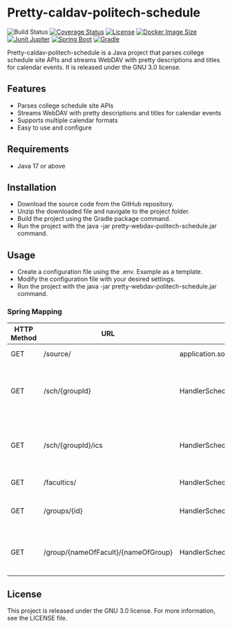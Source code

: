 # Pretty-caldav-politech-schedule
![Build Status](https://img.shields.io/github/actions/workflow/status/michael2to3/pretty-caldav-politech-schedule/gradle.yml?branch=main)
[![Coverage Status](https://img.shields.io/codecov/c/github/michael2to3/pretty-caldav-politech-schedule?style=flat-square)](https://codecov.io/gh/michael2to3/pretty-caldav-politech-schedule)
[![License](https://img.shields.io/github/license/michael2to3/pretty-caldav-politech-schedule?style=flat-square)](https://github.com/michael2to3/pretty-caldav-politech-schedule/blob/main/LICENSE)
[![Docker Image Size](https://img.shields.io/docker/image-size/dockeronfullpc/pretty-caldav-politech-schedule?style=flat-square)](https://hub.docker.com/r/dockeronfullpc/pretty-caldav-politech-schedule)
[![Junit Jupiter](https://img.shields.io/badge/Junit-Jupiter-green?style=flat-square)](https://junit.org/junit5/)
[![Spring Boot](https://img.shields.io/badge/Spring-Boot-green?style=flat-square)](https://spring.io/projects/spring-boot)
[![Gradle](https://img.shields.io/badge/Gradle-blue?style=flat-square)](https://gradle.org/)

Pretty-caldav-politech-schedule is a Java project that parses college schedule site APIs and streams WebDAV with pretty descriptions and titles for calendar events. It is released under the GNU 3.0 license.

## Features

- Parses college schedule site APIs
- Streams WebDAV with pretty descriptions and titles for calendar events
- Supports multiple calendar formats
- Easy to use and configure

## Requirements

- Java 17 or above

## Installation

- Download the source code from the GitHub repository.
- Unzip the downloaded file and navigate to the project folder.
- Build the project using the Gradle package command.
- Run the project with the java -jar pretty-webdav-politech-schedule.jar command.

## Usage

- Create a configuration file using the .env. Example as a template.
- Modify the configuration file with your desired settings.
- Run the project with the java -jar pretty-webdav-politech-schedule.jar command.

### Spring Mapping

| HTTP Method | URL | Source | Description |
| --- | --- | --- | --- |
| GET | /source/ | application.source | Get variable from application.source |
| GET | /sch/{groupId} | HandlerSchedule.generateScheduleJson | Get schedule in JSON format for the specified group ID, start date, and end date |
| GET | /sch/{groupId}/ics | HandlerSchedule.generateScheduleIcal | Get schedule in iCalendar format for the specified group ID, start date, and end date |
| GET | /facultics/ | HandlerSchedule.generateFacultiesJson | Get faculties in JSON format |
| GET | /groups/{id} | HandlerSchedule.generateGroupsJson | Get groups in JSON format for the specified group ID |
| GET | /group/{nameOfFacult}/{nameOfGroup} | HandlerSchedule.generateGroupJson | Get group in JSON format for the specified faculty name and group name |


## License

This project is released under the GNU 3.0 license. For more information, see the LICENSE file.
